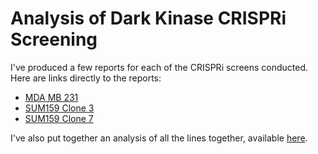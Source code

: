 # Analysis of Dark Kinase CRISPRi Screening

I've produced a few reports for each of the CRISPRi screens conducted. Here are links directly to the reports:

* [MDA MB 231](https://github.com/IDG-Kinase/CRISPRi_analysis/blob/master/DK_MDAMB231/CRISPRi_analysis.md)
* [SUM159 Clone 3](https://github.com/IDG-Kinase/CRISPRi_analysis/blob/master/DK_SUM159_C3/CRISPRi_analysis.md)
* [SUM159 Clone 7](https://github.com/IDG-Kinase/CRISPRi_analysis/blob/master/DK_SUM159_C7/CRISPRi_analysis.md)

I've also put together an analysis of all the lines together, available [here](https://github.com/IDG-Kinase/CRISPRi_analysis/blob/master/Combined_analysis/combined_analysis.md).

